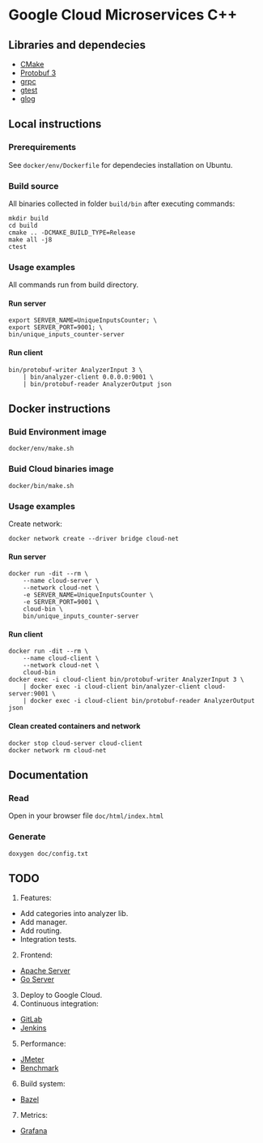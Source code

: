 # Google Cloud Microservices C++

## Libraries and dependecies
* [CMake](https://cmake.org/)
* [Protobuf 3](https://github.com/google/protobuf)
* [grpc](https://github.com/grpc/grpc)
* [gtest](https://github.com/google/googletest)
* [glog](https://github.com/google/glog)

## Local instructions

### Prerequirements

See `docker/env/Dockerfile` for dependecies installation on Ubuntu.

### Build source

All binaries collected in folder `build/bin` after executing commands:
```
mkdir build
cd build
cmake .. -DCMAKE_BUILD_TYPE=Release
make all -j8
ctest
```

### Usage examples

All commands run from build directory.

#### Run server
```
export SERVER_NAME=UniqueInputsCounter; \
export SERVER_PORT=9001; \
bin/unique_inputs_counter-server
```

#### Run client
```
bin/protobuf-writer AnalyzerInput 3 \
    | bin/analyzer-client 0.0.0.0:9001 \
    | bin/protobuf-reader AnalyzerOutput json
```

## Docker instructions

### Buid Environment image
```
docker/env/make.sh
```

### Buid Cloud binaries image
```
docker/bin/make.sh
```

### Usage examples

Create network:
```
docker network create --driver bridge cloud-net
```

#### Run server
```
docker run -dit --rm \
    --name cloud-server \
    --network cloud-net \
    -e SERVER_NAME=UniqueInputsCounter \
    -e SERVER_PORT=9001 \
    cloud-bin \
    bin/unique_inputs_counter-server
```

#### Run client
```
docker run -dit --rm \
    --name cloud-client \
    --network cloud-net \
    cloud-bin
docker exec -i cloud-client bin/protobuf-writer AnalyzerInput 3 \
    | docker exec -i cloud-client bin/analyzer-client cloud-server:9001 \
    | docker exec -i cloud-client bin/protobuf-reader AnalyzerOutput json
```

#### Clean created containers and network
```
docker stop cloud-server cloud-client
docker network rm cloud-net
```

## Documentation

### Read

Open in your browser file `doc/html/index.html`

### Generate
```
doxygen doc/config.txt
```

## TODO
1. Features:
 - Add categories into analyzer lib.
 - Add manager.
 - Add routing.
 - Integration tests.
2. Frontend:
 - [Apache Server](https://httpd.apache.org)
 - [Go Server](https://golang.org)
3. Deploy to Google Cloud.
4. Continuous integration:
 - [GitLab](https://about.gitlab.com)
 - [Jenkins](https://jenkins.io)
5. Performance:
 - [JMeter](https://jmeter.apache.org)
 - [Benchmark](https://github.com/google/benchmark)
6. Build system:
 - [Bazel](https://github.com/bazelbuild/bazel)
7. Metrics:
 - [Grafana](https://github.com/grafana/grafana)
